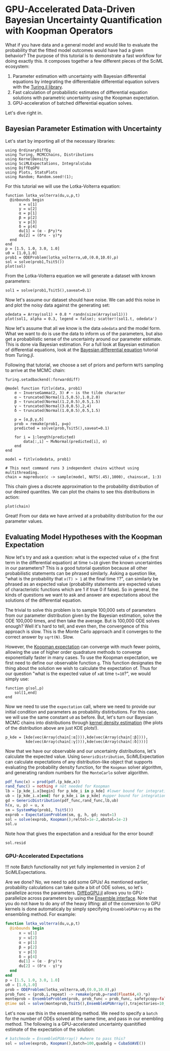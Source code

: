 # GPU-Accelerated Data-Driven Bayesian Uncertainty Quantification with Koopman Operators

What if you have data and a general model and would like to evaluate the
probability that the fitted model outcomes would have had a given behavior?
The purpose of this tutorial is to demonstrate a fast workflow for doing exactly
this. It composes together a few different pieces of the SciML ecosystem:

1. Parameter estimation with uncertainty with Bayesian differential equations by
   integrating the differentiable differential equation solvers with the
   [Turing.jl library](https://turing.ml/dev/).
2. Fast calculation of probabilistic estimates of differential equation solutions
   with parametric uncertainty using the Koopman expectation.
3. GPU-acceleration of batched differential equation solves.

Let's dive right in.

## Bayesian Parameter Estimation with Uncertainty

Let's start by importing all of the necessary libraries:

```@example Bayesian
using OrdinaryDiffEq
using Turing, MCMCChains, Distributions
using KernelDensity
using SciMLExpectations, IntegralsCuba
using DiffEqGPU
using Plots, StatsPlots
using Random; Random.seed!(1);
```

For this tutorial we will use the Lotka-Volterra equation:

```@example Bayesian
function lotka_volterra(du,u,p,t)
  @inbounds begin
      x = u[1]
      y = u[2]
      α = p[1]
      β = p[2]
      γ = p[3]
      δ = p[4]
      du[1] = (α - β*y)*x
      du[2] = (δ*x - γ)*y
  end
end
p = [1.5, 1.0, 3.0, 1.0]
u0 = [1.0,1.0]
prob1 = ODEProblem(lotka_volterra,u0,(0.0,10.0),p)
sol = solve(prob1,Tsit5())
plot(sol)
```

From the Lotka-Volterra equation we will generate a dataset with known parameters:

```@example Bayesian
sol1 = solve(prob1,Tsit5(),saveat=0.1)
```

Now let's assume our dataset should have noise. We can add this noise in and
plot the noisy data against the generating set:

```@example Bayesian
odedata = Array(sol1) + 0.8 * randn(size(Array(sol1)))
plot(sol1, alpha = 0.3, legend = false); scatter!(sol1.t, odedata')
```

Now let's assume that all we know is the data `odedata` and the model form.
What we want to do is use the data to inform us of the parameters, but also
get a probabilistic sense of the uncertainty around our parameter estimate. This
is done via Bayesian estimation. For a full look at Bayesian estimation of
differential equations, look at the [Bayesian differential equation](https://turing.ml/dev/tutorials/10-bayesiandiffeq/)
tutorial from Turing.jl.

Following that tutorial, we choose a set of priors and perform `NUTS` sampling
to arrive at the MCMC chain:

```@example Bayesian
Turing.setadbackend(:forwarddiff)

@model function fitlv(data, prob1)
    σ ~ InverseGamma(2, 3) # ~ is the tilde character
    α ~ truncated(Normal(1.5,0.5),1.0,2.0)
    β ~ truncated(Normal(1.2,0.5),0.5,1.5)
    γ ~ truncated(Normal(3.0,0.5),2,4)
    δ ~ truncated(Normal(1.0,0.5),0.5,1.5)

    p = [α,β,γ,δ]
    prob = remake(prob1, p=p)
    predicted = solve(prob,Tsit5(),saveat=0.1)

    for i = 1:length(predicted)
        data[:,i] ~ MvNormal(predicted[i], σ)
    end
end

model = fitlv(odedata, prob1)

# This next command runs 3 independent chains without using multithreading.
chain = mapreduce(c -> sample(model, NUTS(.45),1000), chainscat, 1:3)
```

This chain gives a discrete approximation to the probability distribution of our
desired quantites. We can plot the chains to see this distributions in action:

```@example Bayesian
plot(chain)
```

Great! From our data we have arrived at a probability distribution for the
our parameter values.

## Evaluating Model Hypotheses with the Koopman Expectation

Now let's try and ask a question: what is the expected value of `x` (the first
term in the differential equation) at time `t=10` given the known uncertainties
in our parameters? This is a good tutorial question because all other probabilistic
statements can be phrased similarly. Asking a question like, "what is the probability
that `x(T) > 1` at the final time `T`?", can similarly be phrased as an expected
value (probability statements are expected values of characteristic functions
which are 1 if true 0 if false). So in general, the kinds of questions we want
to ask and answer are expectations about the solutions of the differential equation.

The trivial to solve this problem is to sample 100,000 sets of parameters from
our parameter distribution given by the Bayesian estimation, solve the ODE
100,000 times, and then take the average. But is 100,000 ODE solves enough?
Well it's hard to tell, and even then, the convergence of this approach is slow.
This is the Monte Carlo approach and it converges to the correct answer by
`sqrt(N)`. Slow.

However, the [Koopman expectation](https://arxiv.org/abs/2008.08737) can converge
with much fewer points, allowing the use of higher order quadrature methods to
converge exponentially faster in many cases. To use the Koopman expectation,
we first need to define our observable function `g`. This function designates the
thing about the solution we wish to calculate the expectation of. Thus for our
question "what is the expected value of `x`at time `t=10`?", we would simply use:

```@example Bayesian
function g(sol,p)
    sol[1,end]
end
```

Now we need to use the `expectation` call, where we need to provide our initial
condition and parameters as probability distirbutions. For this case, we will use
the same constant `u0` as before. But, let's turn our Bayesian MCMC chains into
distributions through [kernel density estimation](https://github.com/JuliaStats/KernelDensity.jl)
(the plots of the distribution above are just KDE plots!).

```@example Bayesian
p_kde = [kde(vec(Array(chain[:α]))),kde(vec(Array(chain[:β]))),
         kde(vec(Array(chain[:γ]))),kde(vec(Array(chain[:δ])))]
```

Now that we have our observable and our uncertainty distributions, let's calculate
the expected value. Using `GenericDistribution`, SciMLExpectation can calculate expectations
of any distribution-like object that supports evaluating the probability density function,
for the `Koopman` solver algorithm, and generating random numbers for the `MonteCarlo` solver algorithm.

```julia
pdf_func(x) = prod(pdf.(p_kde,x))
rand_func() = nothing # not needed for Koopman
lb = [p_kde_i.x[begin] for p_kde_i in p_kde] #lower bound for integration
ub = [p_kde_i.x[end] for p_kde_i in p_kde] #upper bound for integration
gd = GenericDistribution(pdf_func,rand_func,lb,ub)
h(x, u, p) = u, x
sm = SystemMap(prob1, Tsit5())
exprob = ExpectationProblem(sm, g, h, gd; nout=1)
sol = solve(exprob, Koopman();reltol=1e-2,abstol=1e-2)
sol.u
```

Note how that gives the expectation and a residual for the error bound!

```julia
sol.resid
```

### GPU-Accelerated Expectations

!!! note
    Batch functionality not yet fully implemented in version 2 of SciMLExpectations.

Are we done? No, we need to add some GPUs! As mentioned earlier, probability
calculations can take quite a bit of ODE solves, so let's parallelize across
the parameters. [DiffEqGPU.jl](https://github.com/SciML/DiffEqGPU.jl) allows you
to GPU-parallelize across parameters by using the
[Ensemble interface](https://docs.sciml.ai/DiffEqDocs/stable/features/ensemble/). Note that
you do not have to do any of the heavy lifting: all of the conversion to GPU
kernels is done automaticaly by simply specifying `EnsembleGPUArray` as the
ensembling method. For example:

```julia
function lotka_volterra(du,u,p,t)
  @inbounds begin
      x = u[1]
      y = u[2]
      α = p[1]
      β = p[2]
      γ = p[3]
      δ = p[4]
      du[1] = (α - β*y)*x
      du[2] = (δ*x - γ)*y
  end
end
p = [1.5, 1.0, 3.0, 1.0]
u0 = [1.0,1.0]
prob = ODEProblem(lotka_volterra,u0,(0.0,10.0),p)
prob_func = (prob,i,repeat) -> remake(prob,p=rand(Float64,4).*p)
monteprob = EnsembleProblem(prob, prob_func = prob_func, safetycopy=false)
@time sol = solve(monteprob,Tsit5(),EnsembleGPUArray(),trajectories=10_000,saveat=1.0f0)
```

Let's now use this in the ensembling method. We need to specify a `batch` for the
number of ODEs solved at the same time, and pass in our enembling method. The
following is a GPU-accelerated uncertainty quanitified estimate of the expectation
of the solution:

```julia
# batchmode = EnsembleGPUArray() #where to pass this?
sol = solve(exprob, Koopman(),batch=100,quadalg = CubaSUAVE())
```
